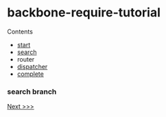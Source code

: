 backbone-require-tutorial
=========================

Contents

- [start](https://github.com/cormac/backbone-require-tutorial/tree/start) 
- [search](https://github.com/cormac/backbone-require-tutorial/tree/search)
- router
- [dispatcher](https://github.com/cormac/backbone-require-tutorial/tree/dispatcher)
- [complete](https://github.com/cormac/backbone-require-tutorial/tree/complete) 

### search branch

[Next >>>](https://github.com/cormac/backbone-require-tutorial/tree/complete)
